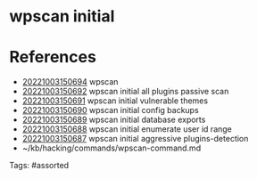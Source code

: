 # wpscan initial

# References
- [20221003150694](/zet/20221003150694/) wpscan
- [20221003150692](/zet/20221003150692/) wpscan initial all plugins passive scan
- [20221003150691](/zet/20221003150691/) wpscan initial vulnerable themes
- [20221003150690](/zet/20221003150690/) wpscan initial config backups
- [20221003150689](/zet/20221003150689/) wpscan initial database exports
- [20221003150688](/zet/20221003150688/) wpscan initial enumerate user id range
- [20221003150687](/zet/20221003150687/) wpscan initial aggressive plugins-detection
- ~/kb/hacking/commands/wpscan-command.md

Tags:
    #assorted

